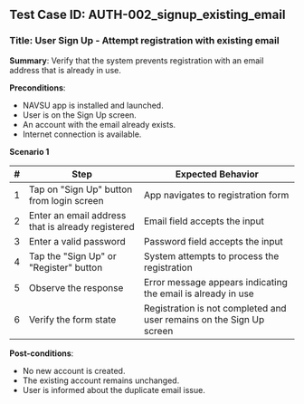 ## Test Case ID: AUTH-002_signup_existing_email
### Title: User Sign Up - Attempt registration with existing email

**Summary**: Verify that the system prevents registration with an email address that is already in use.

**Preconditions**: 
- NAVSU app is installed and launched.
- User is on the Sign Up screen.
- An account with the email already exists.
- Internet connection is available.

**Scenario 1**

| # | Step                                      | Expected Behavior                                       |
|---|-------------------------------------------|--------------------------------------------------------|
| 1 | Tap on "Sign Up" button from login screen | App navigates to registration form                     |
| 2 | Enter an email address that is already registered | Email field accepts the input                  |
| 3 | Enter a valid password                    | Password field accepts the input                       |
| 4 | Tap the "Sign Up" or "Register" button    | System attempts to process the registration            |
| 5 | Observe the response                      | Error message appears indicating the email is already in use |
| 6 | Verify the form state                     | Registration is not completed and user remains on the Sign Up screen |

**Post-conditions**:
- No new account is created.
- The existing account remains unchanged.
- User is informed about the duplicate email issue.
